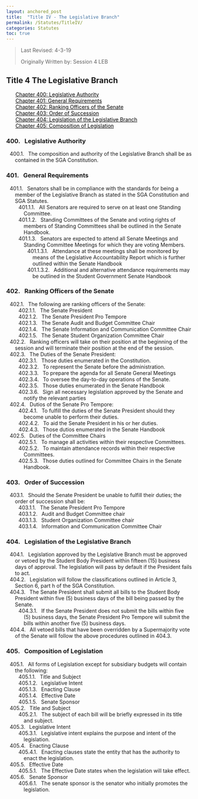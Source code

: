 ```yaml
---
layout: anchored_post
title:  "Title IV - The Legislative Branch"
permalink: /Statutes/TitleIV/
categories: Statutes
toc: true
---
```


> Last Revised: 4-3-19
>
> Originally Written by: Session 4 LEB

## Title 4 The Legislative Branch

<a href="#400" style="margin-left:5%; color: black">Chapter 400: Legislative Authority</a><br>
<a href="#401" style="margin-left:5%; color: black">Chapter 401: General Requirements</a><br>
<a href="#402" style="margin-left:5%; color: black">Chapter 402: Ranking Officers of the Senate</a><br>
<a href="#403" style="margin-left:5%; color: black">Chapter 403: Order of Succession</a><br>
<a href="#404" style="margin-left:5%; color: black">Chapter 404: Legislation of the Legislative Branch</a><br>
<a href="#405" style="margin-left:5%; color: black">Chapter 405: Composition of Legislation</a><br>

<style>
	#legal-list { 
		counter-reset: section 400; 
		counter-increment: section -1;
	}
	#legal-list h3:before { 
		content: counter(section) ". ";
		counter-increment: section;
		margin: 0 0.5em 0 0;
	}
	#legal-list ol {
		counter-reset: clause;
		list-style: none outside none;
		text-indent: -1em;
	}
	#legal-list ol li { counter-increment: clause; }
	#legal-list ol li:before {
		content: counter(section) "." counters(clause, ".") ". ";
		margin: 0 0.5em 0 0;
	}
</style>

<html>
<body id="legal-list">
	<h3 id="400">Legislative Authority</h3>
	<ol>
		<li>The composition and authority of the Legislative Branch shall be as contained in the SGA Constitution.</li>
	</ol>
	<h3 id="401">General Requirements</h3>
	<ol>
		<li>Senators shall be in compliance with the standards for being a member of the Legislative Branch as stated in the SGA Constitution and SGA Statutes.
			<ol>
				<li>All Senators are required to serve on at least one Standing Committee.</li>
				<li>Standing Committees of the Senate and voting rights of members of Standing Committees shall be outlined in the Senate Handbook.</li>
				<li>Senators are expected to attend all Senate Meetings and Standing Committee Meetings for which they are voting Members.
					<ol>
						<li>Attendance at these meetings shall be monitored by means of the Legislative Accountability Report which is further outlined within the Senate Handbook</li>
						<li>Additional and alternative attendance requirements may be outlined in the Student Government Senate Handbook</li>
					</ol>
				</li>
			</ol>
		</li>
	</ol>
	<h3 id="402">Ranking Officers of the Senate</h3>
	<ol>
		<li>The following are ranking officers of the Senate:
			<ol>
				<li>The Senate President</li>
				<li>The Senate President Pro Tempore</li>
				<li>The Senate Audit and Budget Committee Chair</li>
				<li>The Senate Information and Communication Committee Chair</li>
				<li>The Senate Student Organization Committee Chair</li>
			</ol>
		</li>
		<li>Ranking officers will take on their position at the beginning of the session and will terminate their position at the end of the session.</li>
		<li>The Duties of the Senate President:
			<ol>
				<li>Those duties enumerated in the Constitution.</li>
				<li>To represent the Senate before the administration.</li>
				<li>To prepare the agenda for all Senate General Meetings</li>
				<li>To oversee the day-to-day operations of the Senate.</li>
				<li>Those duties enumerated in the Senate Handbook</li>
				<li>Sign all necessary legislation approved by the Senate and notify the relevant parties</li>
			</ol>
		</li>
		<li>Dutios of the Senate Pro Tempore:
			<ol>
				<li>To fulfill the duties of the Senate President should they become unable to perform their duties.</li>
				<li>To aid the Senate President in his or her duties.</li>
				<li>Those dutios enumerated in the Senate Handbook</li>
			</ol>
		</li>
		<li>Duties of the Committee Chairs
			<ol>
				<li>To manage all activities within their respective Committees.</li>
				<li>To maintain attendance records within their respective Committees.</li>
				<li>Those duties outlined for Committee Chairs in the Senate Handbook.</li>
			</ol>
		</li>
	</ol>
	<h3 id="403">Order of Succession</h3>
	<ol>
		<li>Should the Senate President be unable to fulfill their duties; the order of succession shall be:
			<ol>
				<li>The Senate President Pro Tempore</li>
				<li>Audit and Budget Committee chair</li>
				<li>Student Organization Committee chair</li>
				<li>Information and Communication Committee Chair</li>
			</ol>
		</li>
	</ol>
	<h3 id="404">Legislation of the Legislative Branch</h3>
	<ol>
		<li>Legislation approved by the Legislative Branch must be approved or vetoed by the Student Body President within fifteen (15) business days of approval. The legislation will pass by default if the President fails to act.</li>
		<li>Legislation will follow the classifications outlined in Article 3, Section 6, part h of the SGA Constitution.</li>
		<li>The Senate President shall submit all bills to the Student Body President within five (5) business days of the bill being passed by the Senate.
			<ol>
				<li>If the Senate President does not submit the bills within five (5) business days, the Senate President Pro Tempore will submit the bills within another five (5) business days.</li>
			</ol>
		</li>
		<li>All vetoed bills that have been overridden by a Supermajority vote of the Senate will follow the above procedures outlined in 404.3.</li>
	</ol>
	<h3 id="405">Composition of Legislation</h3>
	<ol>
		<li>All forms of Legislation except for subsidiary budgets will contain the following:
			<ol>
				<li>Title and Subject</li>
				<li>Legislative Intent</li>
				<li>Enacting Clause</li>
				<li>Effective Date</li>
				<li>Senate Sponsor</li>
			</ol>
		</li>
		<li>Title and Subject
			<ol>
				<li>The subject of each bill will be briefly expressed in its title and subject.</li>
			</ol>
		</li>
		<li>Legislative Intent
			<ol>
				<li>Legislative intent explains the purpose and intent of the legislation.</li>
			</ol>
		</li>
		<li>Enacting Clause
			<ol>
				<li>Enacting clauses state the entity that has the authority to enact the legislation.</li>
			</ol>
		</li>
		<li>Effective Date
			<ol>
				<li>The Effective Date states when the legislation will take effect.</li>
			</ol>
		</li>
		<li>Senate Sponsor
			<ol>
				<li>The senate sponsor is the senator who initially promotes the legislation.</li>
			</ol>
		</li>
	</ol>
</body>
</html>
